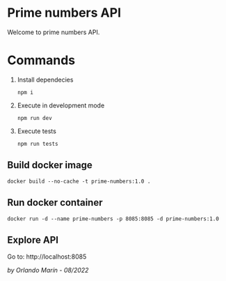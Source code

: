 # Prime numbers API
Welcome to prime numbers API.

# Commands

1. Install dependecies
	```shell
	npm i
	```
2. Execute in development mode
	```shell
	npm run dev
	```
3. Execute tests
	```shell
	npm run tests
	```
## Build docker image

	docker build --no-cache -t prime-numbers:1.0 .
	
## Run docker container
	
	docker run -d --name prime-numbers -p 8085:8085 -d prime-numbers:1.0
	
## Explore API

Go to: http://localhost:8085



*by Orlando Marín - 08/2022*
